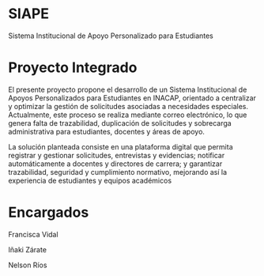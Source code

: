 # SIAPE
Sistema Institucional de Apoyo Personalizado para Estudiantes

# Proyecto Integrado
El presente proyecto propone el desarrollo de un Sistema Institucional de Apoyos Personalizados
para Estudiantes en INACAP, orientado a centralizar y optimizar la gestión de solicitudes
asociadas a necesidades especiales. Actualmente, este proceso se realiza mediante correo
electrónico, lo que genera falta de trazabilidad, duplicación de solicitudes y sobrecarga
administrativa para estudiantes, docentes y áreas de apoyo.

La solución planteada consiste en una plataforma digital que permita registrar y gestionar
solicitudes, entrevistas y evidencias; notificar automáticamente a docentes y directores de carrera;
y garantizar trazabilidad, seguridad y cumplimiento normativo, mejorando así la experiencia de
estudiantes y equipos académicos

# Encargados
Francisca Vidal

Iñaki Zárate

Nelson Ríos
